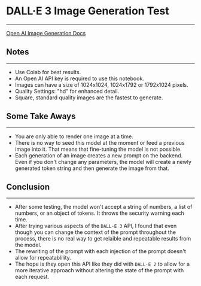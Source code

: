 # DALL·E 3 Image Generation Test
---
[Open AI Image Generation Docs](https://platform.openai.com/docs/guides/images/image-generation)

## Notes
---
* Use Colab for best results.
* An Open AI API key is required to use this notebook.
* Images can have a size of 1024x1024, 1024x1792 or 1792x1024 pixels.
* Quality Settings: "hd" for enhanced detail.
* Square, standard quality images are the fastest to generate.

## Some Take Aways
---
* You are only able to render one image at a time.
* There is no way to seed this model at the moment or feed a previous image into it. That means that fine-tuning the model is not possible.
* Each generation of an image creates a new prompt on the backend. Even if you don't change any parameters, the model will create a newly generated token string and then generate the image from that.

## Conclusion
---
- After some testing, the model won't accept a string of numbers, a list of numbers, or an object of tokens. It throws the security warning each time.
- After trying various aspects of the `DALL·E 3` API, I found that even though you can change the context of the prompt throughout the process, there is no real way to get relaible and repeatable results from the model.
- The rewriting of the prompt with each injection of the prompt doesn't allow for repeatablility.
- The hope is they open this API like they did with `DALL·E 2` to allow for a more iterative approach without altering the state of the prompt with each request.
